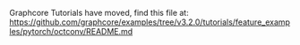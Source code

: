 Graphcore Tutorials have moved, find this file at:
https://github.com/graphcore/examples/tree/v3.2.0/tutorials/feature_examples/pytorch/octconv/README.md
